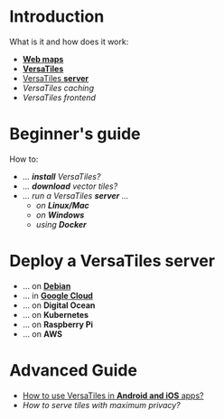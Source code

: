 # Introduction

What is it and how does it work:
- [**Web maps**](basics/web_maps.md)
- [**VersaTiles**](basics/versatiles.md)
- [VersaTiles **server**](basics/versatiles_server.md)
- *VersaTiles caching*
- *VersaTiles frontend*

# Beginner's guide

How to:
- *… **install** VersaTiles?*
- *… **download** vector tiles?*
- *… run a VersaTiles **server** …*
  - *on **Linux/Mac***
  - *on **Windows***
  - *using **Docker***

# Deploy a VersaTiles server

- … on [**Debian**](how_to/debian_run_server.md)
- … in [**Google Cloud**](how_to/google_cloud_run_service.md)
- … on **Digital Ocean**
- … on **Kubernetes**
- … on **Raspberry Pi**
- … on **AWS**

# Advanced Guide
- [How to use VersaTiles in **Android and iOS** apps?](basics/mobile.md)
- *How to serve tiles with maximum privacy?*
